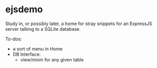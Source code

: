 # ejsdemo
Study in, or possibly later, a home for stray snippets for an ExpressJS server talking to a SQLite database.

To-dos:
- a sort of menu in Home
- DB Interface:
    - view/mixin for any given table
